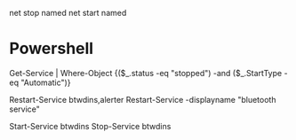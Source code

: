 
net stop named
net start named


# Powershell

Get-Service | Where-Object {($_.status -eq "stopped") -and ($_.StartType -eq "Automatic")}


Restart-Service btwdins,alerter
Restart-Service -displayname "bluetooth service"

Start-Service btwdins
Stop-Service btwdins
